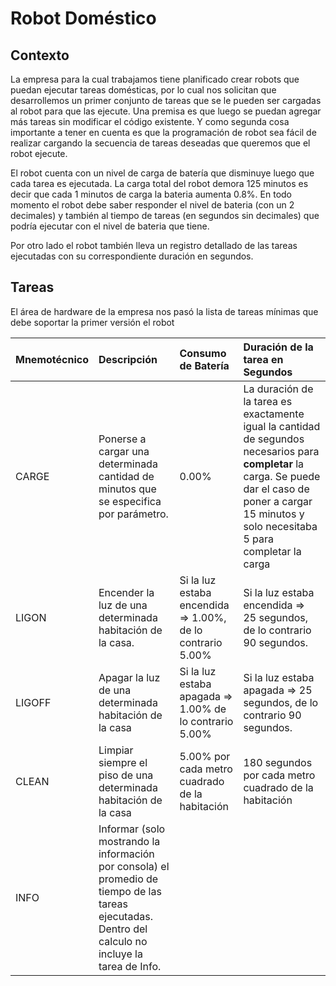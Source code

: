 # Robot Doméstico

## Contexto

La empresa para la cual trabajamos tiene planificado crear robots que puedan ejecutar tareas domésticas, por lo cual nos solicitan que desarrollemos un primer conjunto de tareas que se le pueden ser cargadas al robot para que las ejecute. Una premisa es que luego se puedan agregar más tareas sin modificar el código existente. Y como segunda cosa importante a tener en cuenta es que la programación de robot sea fácil de realizar cargando la secuencia de tareas deseadas que queremos que el robot ejecute.

El robot cuenta con un nivel de carga de batería que disminuye luego que cada tarea es ejecutada. La carga total del robot demora 125 minutos es decir que cada 1 minutos de carga la bateria aumenta 0.8%. En todo momento el robot debe saber responder el nivel de bateria (con un 2 decimales) y también al tiempo de tareas (en segundos sin decimales) que podría ejecutar con el nivel de bateria que tiene.

Por otro lado el robot también lleva un registro detallado de las tareas ejecutadas con su correspondiente duración en segundos.

## Tareas

El área de hardware de la empresa nos pasó la lista de tareas mínimas que debe soportar la primer versión el robot

| Mnemotécnico | Descripción                                                                                                                                          | Consumo de Batería                                           | Duración de la tarea en Segundos                                                                                                                                                                           |
| :----------- | :--------------------------------------------------------------------------------------------------------------------------------------------------- | :----------------------------------------------------------- | :--------------------------------------------------------------------------------------------------------------------------------------------------------------------------------------------------------- |
| CARGE        | Ponerse a cargar una determinada cantidad de minutos que se especifica por parámetro.                                                                | 0.00%                                                        | La duración de la tarea es exactamente igual la cantidad de segundos necesarios para **completar** la carga. Se puede dar el caso de poner a cargar 15 minutos y solo necesitaba 5 para completar la carga |
| LIGON        | Encender la luz de una determinada habitación de la casa.                                                                                            | Si la luz estaba encendida \=\> 1.00%, de lo contrario 5.00% | Si la luz estaba encendida \=\> 25 segundos, de lo contrario 90 segundos.                                                                                                                                  |
| LIGOFF       | Apagar la luz de una determinada habitación de la casa                                                                                               | Si la luz estaba apagada \=\> 1.00% de lo contrario 5.00%    | Si la luz estaba apagada \=\> 25 segundos, de lo contrario 90 segundos.                                                                                                                                    |
| CLEAN        | Limpiar siempre el piso de una determinada habitación de la casa                                                                                     | 5.00% por cada metro cuadrado de la habitación               | 180 segundos por cada metro cuadrado de la habitación                                                                                                                                                      |
| INFO         | Informar (solo mostrando la información por consola) el promedio de tiempo de las tareas ejecutadas. Dentro del calculo no incluye la tarea de Info. | 
